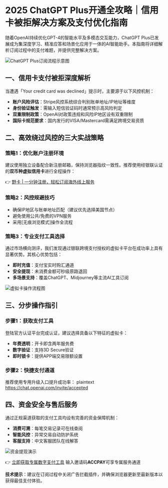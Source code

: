# 2025 ChatGPT Plus开通全攻略｜信用卡被拒解决方案及支付优化指南

随着OpenAI持续优化GPT-4的智能水平及多模态交互能力，ChatGPT Plus已发展成为集深度学习、精准应答和场景化应用于一体的AI智能助手。本指南将详细解析订阅过程中的支付难题，并提供完整解决方案。

![ChatGPT Plus订阅流程示意图](https://bbtdd.com/wp-content/uploads/img/412858905901663.webp@1192w)

## 一、信用卡支付被拒深度解析
当遭遇「Your credit card was declined」提示时，主要源于以下风控机制：

- **账户风险评估**：Stripe风控系统综合判别账单地址/IP地址等维度
- **身份验证触发**：需输入短信验证码时通常预示高风险判定
- **双重限制政策**：OpenAI对政策违规和风险IP地区设有双重限制
- **国际卡规范要求**：国内发行的VISA/Mastercard需满足跨境交易资质

## 二、高效绕过风控的三大实战策略

### 策略1：优化账户注册环境
建议使用独立设备配合新注册邮箱，保持浏览器指纹一致性。推荐使用经银联认证的**双币种虚拟信用卡**进行全程操作：

👉 [野卡 | 一分钟注册，轻松订阅海外线上服务](https://bbtdd.com/yeka)

### 策略2：风控规避技巧
- 确保IP地区与账单地址匹配（建议优先选择美国节点）
- 避免使用公共/免费的VPN服务
- 采用[无痕浏览模式]操作全流程

### 策略3：专业支付工具选择
通过市场横向测评，我们发现通过银联跨境支付授权的虚拟卡平台在成功率上具有显著优势。其核心优势包括：

- **即时充值**：支付宝实时购汇通道
- **安全提现**：未消费金额可秒级原路退回
- **多场景支持**：覆盖ChatGPT、Midjourney等主流AI工具订阅

![虚拟卡操作流程图](https://bbtdd.com/wp-content/uploads/img/6747834768.webp@1192w)

## 三、分步操作指引
### 步骤1：获取支付工具
登陆官方认证平台完成认证，建议选择具备以下特征的虚拟卡：
- **年费透明**：开卡即含两年服务费
- **数字验证**：支持3D Secure验证
- **即时锁卡**：提供APP端交易限额设置

### 步骤2：快捷支付通道
推荐使用专用升级入口提升成功率：
plaintext
https://chat.openai.com/invite/accepted


## 四、资金安全与售后服务
通过正规渠道获取的支付工具均设有完善的资金保障机制：
- **消费可溯**：每笔交易记录可在线查阅
- **智能风控**：异常交易自动防护系统
- **客服支持**：中文客服团队在线解答

![资金提现演示](https://bbtdd.com/wp-content/uploads/img/925892883.webp@1192w)

👉 [立即获取专属数字支付工具](https://bbtdd.com/yeka) 输入邀请码**ACCPAY**可享专属服务通道

**技术提示**：建议在订阅过程中关闭广告拦截插件，并确保浏览器更新至最新版本以获得最佳支付体验。